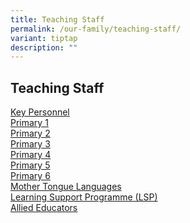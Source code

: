 ```yaml
---
title: Teaching Staff
permalink: /our-family/teaching-staff/
variant: tiptap
description: ""
---
```

<h2><strong>Teaching Staff</strong></h2>
<p><a href="/list-of-teaching-staff/school-executive-committee/" rel="noopener noreferrer nofollow" target="_blank">Key Personnel</a> 
<br><a href="/list-of-teaching-staff/primary-1/" rel="noopener noreferrer nofollow" target="_blank">Primary 1</a> 
<br><a href="/list-of-teaching-staff/primary-2/" rel="noopener noreferrer nofollow" target="_blank">Primary 2</a> 
<br><a href="/list-of-teaching-staff/primary-3/" rel="noopener noreferrer nofollow" target="_blank">Primary 3</a> 
<br><a href="/list-of-teaching-staff/primary-4/" rel="noopener noreferrer nofollow" target="_blank">Primary 4</a> 
<br><a href="/list-of-teaching-staff/primary-5/" rel="noopener noreferrer nofollow" target="_blank">Primary 5</a> 
<br><a href="/list-of-teaching-staff/primary-6/" rel="noopener noreferrer nofollow" target="_blank">Primary 6</a> 
<br><a href="/list-of-teaching-staff/mother-tongue-language-teachers/" rel="noopener noreferrer nofollow" target="_blank">Mother Tongue Languages</a> 
<br><a href="/list-of-teaching-staff/learning-support-programme-lsp/" rel="noopener noreferrer nofollow" target="_blank">Learning Support Programme (LSP)</a> 
<br><a href="/list-of-teaching-staff/allied-educators/" rel="noopener noreferrer nofollow" target="_blank">Allied Educators</a>
</p>